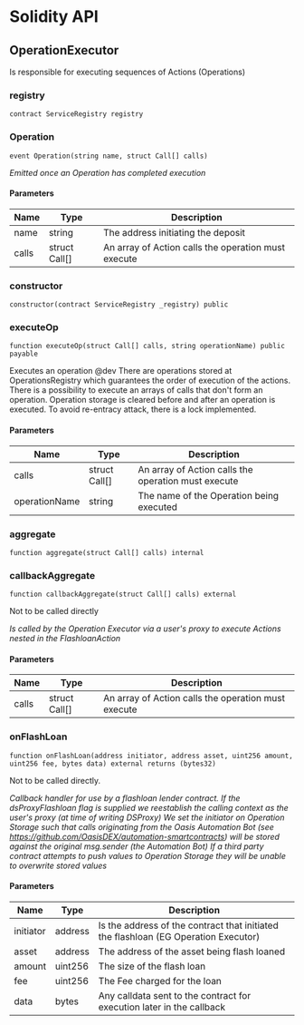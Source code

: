 # Solidity API

## OperationExecutor

Is responsible for executing sequences of Actions (Operations)

### registry

```solidity
contract ServiceRegistry registry
```

### Operation

```solidity
event Operation(string name, struct Call[] calls)
```

_Emitted once an Operation has completed execution_

#### Parameters

| Name | Type | Description |
| ---- | ---- | ----------- |
| name | string | The address initiating the deposit |
| calls | struct Call[] | An array of Action calls the operation must execute |

### constructor

```solidity
constructor(contract ServiceRegistry _registry) public
```

### executeOp

```solidity
function executeOp(struct Call[] calls, string operationName) public payable
```

Executes an operation
@dev
There are operations stored at OperationsRegistry which guarantees the order of execution of the actions.
There is a possibility to execute an arrays of calls that don't form an operation.
Operation storage is cleared before and after an operation is executed.
To avoid re-entracy attack, there is a lock implemented.

#### Parameters

| Name | Type | Description |
| ---- | ---- | ----------- |
| calls | struct Call[] | An array of Action calls the operation must execute |
| operationName | string | The name of the Operation being executed |

### aggregate

```solidity
function aggregate(struct Call[] calls) internal
```

### callbackAggregate

```solidity
function callbackAggregate(struct Call[] calls) external
```

Not to be called directly

_Is called by the Operation Executor via a user's proxy to execute Actions nested in the FlashloanAction_

#### Parameters

| Name | Type | Description |
| ---- | ---- | ----------- |
| calls | struct Call[] | An array of Action calls the operation must execute |

### onFlashLoan

```solidity
function onFlashLoan(address initiator, address asset, uint256 amount, uint256 fee, bytes data) external returns (bytes32)
```

Not to be called directly.

_Callback handler for use by a flashloan lender contract.
If the dsProxyFlashloan flag is supplied we reestablish the calling context as the user's proxy (at time of writing DSProxy)
We set the initiator on Operation Storage such that calls originating from the Oasis Automation Bot (see https://github.com/OasisDEX/automation-smartcontracts) will be stored against the original msg.sender (the Automation Bot)
If a third party contract attempts to push values to Operation Storage they will be unable to overwrite stored values_

#### Parameters

| Name | Type | Description |
| ---- | ---- | ----------- |
| initiator | address | Is the address of the contract that initiated the flashloan (EG Operation Executor) |
| asset | address | The address of the asset being flash loaned |
| amount | uint256 | The size of the flash loan |
| fee | uint256 | The Fee charged for the loan |
| data | bytes | Any calldata sent to the contract for execution later in the callback |

